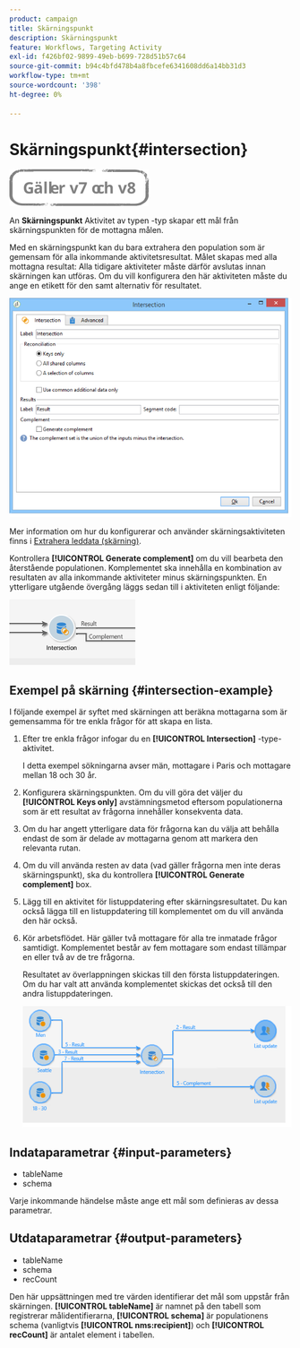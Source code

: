 ```yaml
---
product: campaign
title: Skärningspunkt
description: Skärningspunkt
feature: Workflows, Targeting Activity
exl-id: f426bf02-9899-49eb-b699-728d51b57c64
source-git-commit: b94c4bfd478b4a8fbcefe6341608dd6a14bb31d3
workflow-type: tm+mt
source-wordcount: '398'
ht-degree: 0%

---
```


# Skärningspunkt{#intersection}

![](../../assets/common.svg)

An **Skärningspunkt** Aktivitet av typen -typ skapar ett mål från skärningspunkten för de mottagna målen.

Med en skärningspunkt kan du bara extrahera den population som är gemensam för alla inkommande aktivitetsresultat. Målet skapas med alla mottagna resultat: Alla tidigare aktiviteter måste därför avslutas innan skärningen kan utföras. Om du vill konfigurera den här aktiviteten måste du ange en etikett för den samt alternativ för resultatet.

![](assets/s_user_segmentation_inter.png)

Mer information om hur du konfigurerar och använder skärningsaktiviteten finns i [Extrahera leddata (skärning)](targeting-data.md#extracting-joint-data--intersection-).

Kontrollera **[!UICONTROL Generate complement]** om du vill bearbeta den återstående populationen. Komplementet ska innehålla en kombination av resultaten av alla inkommande aktiviteter minus skärningspunkten. En ytterligare utgående övergång läggs sedan till i aktiviteten enligt följande:

![](assets/s_user_segmentation_inter_compl.png)

## Exempel på skärning {#intersection-example}

I följande exempel är syftet med skärningen att beräkna mottagarna som är gemensamma för tre enkla frågor för att skapa en lista.

1. Efter tre enkla frågor infogar du en **[!UICONTROL Intersection]** -type-aktivitet.

   I detta exempel sökningarna avser män, mottagare i Paris och mottagare mellan 18 och 30 år.

1. Konfigurera skärningspunkten. Om du vill göra det väljer du **[!UICONTROL Keys only]** avstämningsmetod eftersom populationerna som är ett resultat av frågorna innehåller konsekventa data.
1. Om du har angett ytterligare data för frågorna kan du välja att behålla endast de som är delade av mottagarna genom att markera den relevanta rutan.
1. Om du vill använda resten av data (vad gäller frågorna men inte deras skärningspunkt), ska du kontrollera **[!UICONTROL Generate complement]** box.
1. Lägg till en aktivitet för listuppdatering efter skärningsresultatet. Du kan också lägga till en listuppdatering till komplementet om du vill använda den här också.
1. Kör arbetsflödet. Här gäller två mottagare för alla tre inmatade frågor samtidigt. Komplementet består av fem mottagare som endast tillämpar en eller två av de tre frågorna.

   Resultatet av överlappningen skickas till den första listuppdateringen. Om du har valt att använda komplementet skickas det också till den andra listuppdateringen.

   ![](assets/intersection_example.png)

## Indataparametrar {#input-parameters}

* tableName
* schema

Varje inkommande händelse måste ange ett mål som definieras av dessa parametrar.

## Utdataparametrar {#output-parameters}

* tableName
* schema
* recCount

Den här uppsättningen med tre värden identifierar det mål som uppstår från skärningen. **[!UICONTROL tableName]** är namnet på den tabell som registrerar målidentifierarna, **[!UICONTROL schema]** är populationens schema (vanligtvis **[!UICONTROL nms:recipient]**) och **[!UICONTROL recCount]** är antalet element i tabellen.
